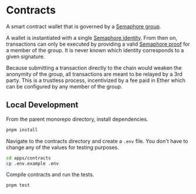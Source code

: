 # Contracts

A smart contract wallet that is governed by a [Semaphore group](https://docs.semaphore.pse.dev/guides/groups).

A wallet is instantiated with a single [Semaphore identity](https://docs.semaphore.pse.dev/guides/identities). From then on, transactions can only be executed by providing a valid [Semaphore proof](https://docs.semaphore.pse.dev/guides/proofs) for a member of the group. It is never known which identity corresponds to a given signature.

Because submitting a transaction directly to the chain would weaken the anonymity of the group, all transactions are meant to be relayed by a 3rd party. This is a trustless process, incentivized by a fee paid in Ether which can be configured by any member of the group.

## Local Development

From the parent monorepo directory, install dependencies.

```bash
pnpm install
```

Navigate to the contracts directory and create a `.env` file. You don't have to change any of the values for testing purposes.

```bash
cd apps/contracts
cp .env.example .env
```

Compile contracts and run the tests.

```bash
pnpm test
```
